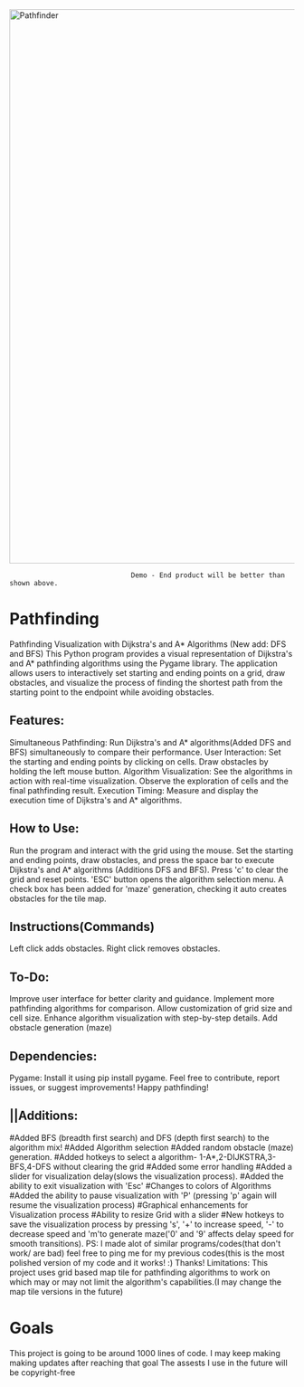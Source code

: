   <img width="980" alt="Pathfinder" src="https://github.com/Jitanshu-commits/Pathfinding/assets/146759344/df24c6b2-3437-4ba6-8980-3df89494cf16">
                                                            
                                                                  
                                  Demo - End product will be better than shown above.
                                  

# Pathfinding
Pathfinding Visualization with Dijkstra's and A* Algorithms (New add: DFS and BFS)
This Python program provides a visual representation of Dijkstra's and A* pathfinding algorithms using the Pygame library. The application allows users to interactively set starting and ending points on a grid, draw obstacles, and visualize the process of finding the shortest path from the starting point to the endpoint while avoiding obstacles.

## Features: ##
Simultaneous Pathfinding: Run Dijkstra's and A* algorithms(Added DFS and BFS) simultaneously to compare their performance.
User Interaction: Set the starting and ending points by clicking on cells. Draw obstacles by holding the left mouse button. 
Algorithm Visualization: See the algorithms in action with real-time visualization. Observe the exploration of cells and the final pathfinding result.
Execution Timing: Measure and display the execution time of Dijkstra's and A* algorithms.
## How to Use: ##
Run the program and interact with the grid using the mouse.
Set the starting and ending points, draw obstacles, and press the space bar to execute Dijkstra's and A* algorithms (Additions DFS and BFS).
Press 'c' to clear the grid and reset points.
'ESC' button opens the algorithm selection menu.
A check box has been added for 'maze' generation, checking it auto creates obstacles for the tile map.
## Instructions(Commands) ##
Left click adds obstacles.
Right click removes obstacles.
## To-Do: ##
Improve user interface for better clarity and guidance.
Implement more pathfinding algorithms for comparison.
Allow customization of grid size and cell size.
Enhance algorithm visualization with step-by-step details.
Add obstacle generation (maze) 
## Dependencies: ##
Pygame: Install it using pip install pygame.
Feel free to contribute, report issues, or suggest improvements! Happy pathfinding!
## ||Additions: ##
#Added BFS (breadth first search) and DFS (depth first search) to the algorithm mix!
#Added Algorithm selection
#Added random obstacle (maze) generation.
#Added hotkeys to select a algorithm- 1-A*,2-DIJKSTRA,3-BFS,4-DFS without clearing the grid
#Added some error handling
#Added a slider for visualization delay(slows the visualization process).
#Added the ability to exit visualization with 'Esc'
#Changes to colors of Algorithms
#Added the ability to pause visualization with 'P' (pressing 'p' again will resume the visualization process)
#Graphical enhancements for Visualization process
#Ability to resize Grid with a slider
#New hotkeys to save the visualization process by pressing 's', '+' to increase speed, '-' to decrease speed and 'm'to generate maze('0' and '9' affects delay speed for smooth transitions).
PS: I made alot of similar programs/codes(that don't work/ are bad) feel free to ping me for my previous codes(this is the most polished version of my code and it works! :) 
Thanks!
Limitations: This project uses grid based map tile for pathfinding algorithms to work on which may or may not limit the algorithm's capabilities.(I may change the map tile versions in the future)

# Goals
This project is going to be around 1000 lines of code.
I may keep making making updates after reaching that goal
The assests I use in the future will be copyright-free 
